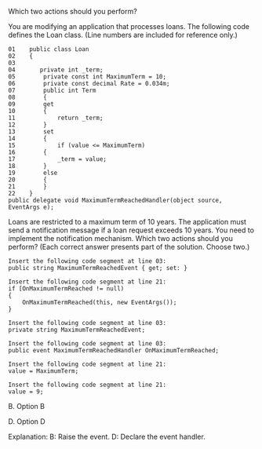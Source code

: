 ﻿Which two actions should you perform?

You are modifying an application that processes loans. The following code defines the Loan
class. (Line numbers are included for reference only.)

```
01    public class Loan
02    {
03    
04       private int _term;
05        private const int MaximumTerm = 10;
06        private const decimal Rate = 0.034m;
07        public int Term
08        {
09        get
10        {
11            return _term;
12        }
13        set
14        {
15            if (value <= MaximumTerm)
16        {
17            _term = value;
18        }
19        else
20        {
21        }
22    }
public delegate void MaximumTermReachedHandler(object source, EventArgs e);
```

Loans are restricted to a maximum term of 10 years. The application must send a notification
message if a loan request exceeds 10 years.
You need to implement the notification mechanism.
Which two actions should you perform? (Each correct answer presents part of the solution.
Choose two.)

```
Insert the following code segment at line 03:
public string MaximumTermReachedEvent { get; set: }

Insert the following code segment at line 21:
if [OnMaximumTermReached != null)
{
    OnMaximumTermReached(this, new EventArgs());
}

Insert the following code segment at line 03:
private string MaximumTermReachedEvent;

Insert the following code segment at line 03:
public event MaximumTermReachedHandler OnMaximumTermReached;

Insert the following code segment at line 21:
value = MaximumTerm;

Insert the following code segment at line 21:
value = 9;
```

B.
Option B

D.
Option D

Explanation:
B: Raise the event.
D: Declare the event handler.
